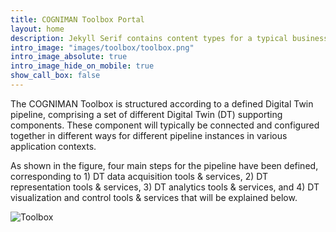 ```yaml
---
title: COGNIMAN Toolbox Portal
layout: home
description: Jekyll Serif contains content types for a typical business website. The theme is fully responsive, blazing fast and artfully illustrated.
intro_image: "images/toolbox/toolbox.png"
intro_image_absolute: true
intro_image_hide_on_mobile: true
show_call_box: false
---
```



The COGNIMAN Toolbox is structured according to a defined Digital Twin pipeline, comprising a set of different Digital Twin (DT) supporting components. These component will typically be connected and configured together in different ways for different pipeline instances in various application contexts.

As shown in the figure, four main steps for the pipeline have been defined, corresponding to 1) DT data acquisition tools & services, 2) DT representation tools & services, 3) DT analytics tools & services, and 4) DT visualization and control tools & services that will be explained below.

![Toolbox](images/toolbox/cogniman_architecture.png.png)
